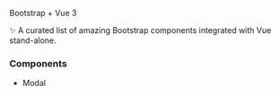 Bootstrap + Vue 3

✨ A curated list of amazing Bootstrap components integrated with Vue stand-alone.

### Components

- Modal